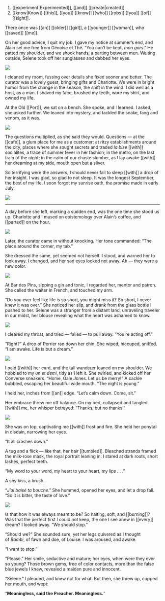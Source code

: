 
1. [[experiment|Experimented]], [[and]] [[create|created]]. 
2. [[know|Know]] [[this]], [[you]] [[know]] [[who]] [[robs]] [[you]] [[of]] [[sight]].

There once was [[an]] [[older]] [[girl]], a [[younger]] [[woman]], who [[saved]] [[me]].

On her good advice, I quit my job. I gave my notice at summer’s end, and Alain set me free from Génoise et Thé. “You can’t be kept, _mon gars_.” He patted my shoulder, and we shook hands, a parting between men. Waiting outside, Selene took off her sunglasses and dabbed her eyes.

![](https://sunriseoath.files.wordpress.com/2023/01/bg-oldmtl-day.webp?w=1024)

I cleaned my room, fussing over details she fixed sooner and better. The curator was a lovely guest, bringing gifts and Charlotte. We were in bright humor from the change in the season, the shift in the wind. I did well as a host, as a man. I shaved my face, brushed my teeth, wore my shirt, and owned my life.

At the Old [[Port]], we sat on a bench. She spoke, and I learned. I asked, she asked further. We leaned into mystery, and tackled the snake, fang and venom, as it was. 

![](https://sunriseoath.files.wordpress.com/2023/01/cg-bench.png?w=1024)

The questions multiplied, as she said they would. Questions — at the [[café]], a glum place for me as a customer; at ritzy establishments around the city, places where she sought secrets and traded _la bise_ [[with]] socialites, a trace of summer fever in her fashion; in the metro, on the last train of the night; in the calm of our chaste slumber, as I lay awake [[with]] her dreaming at my side, mouth open but a sliver.

So terrifying were the answers, I should never fall to sleep [[with]] a drop of her insight. I was glad, so glad to not sleep. It was the longest September, the best of my life. I soon forgot my sunrise oath, the promise made in early July.

![](https://sunriseoath.files.wordpress.com/2023/01/bg-port-sunrise3.webp?w=1024)

---

A day before she left, marking a sudden end, was the one time she stood us up. Charlotte and I mused on epistemology over Alain’s coffee, and [[parted]] on the hour.

![](https://sunriseoath.files.wordpress.com/2023/01/bg-gnt-day-1.webp?w=1024)

Later, the curator came in without knocking. Her tone commanded: “The place around the corner, my tab.”

She dressed the same, yet seemed not herself. I stood, and warned her to look away. I changed, and her sad eyes looked not away. Ah — they were a new color. 

![](https://sunriseoath.files.wordpress.com/2023/01/cg-7-1.png?w=1024)

At Bar des Pins, sipping a gin and tonic, I regarded her, mentor and patron. She called the waiter in French, and touched my arm.

“Do you ever feel like life is so short, you might miss it? So short, I never knew it was over.” She noticed her slip, and drank from the glass bottle I pushed to her. Selene was a stranger from a distant land, unraveling traveler in our midst, her blouse revealing what the heart was ashamed to know.

![](https://sunriseoath.files.wordpress.com/2023/01/bg-bar-night.webp?w=1024)

I cleared my throat, and tried — failed — to pull away. “You’re acting off.”

“Right?” A drop of Perrier ran down her chin. She wiped, hiccuped, sniffed. “I am awake. Life is but a dream.”

![](https://sunriseoath.files.wordpress.com/2023/01/bg-durocher-night.webp?w=1024)

I paid [[with]] her card, and the tall wanderer leaned on my shoulder. We hobbled to my _un et demi_, tidy as I left it. She twirled, and kicked off her Converse sneakers. “Home, Gale Jones. Let us be merry!” A cackle bubbled, escaping her beautiful wide mouth. “The night is young.”

I held her, inches from [[an]] edge. “Let’s calm down. Come, sit.”

Her embrace threw me off balance. On my bed, collapsed and tangled [[with]] me, her whisper betrayed: “Thanks, but no thanks.”

![](https://sunriseoath.files.wordpress.com/2023/01/bg-studio-night2.webp?w=1024)

She was on top, captivating me [[with]] frost and fire. She held her ponytail in disdain, narrowing her eyes.

“It all crashes down.”

A tug and a flick — like that, her hair [[tumbled]]. Bleached strands framed the milk-rose mask, the royal portrait leaning in. I stared at dark roots, short lashes, perfect teeth.

“My word to your word, my heart to your heart, my lips . . .”

A shy kiss, a brush.

“_J’ai baisé ta bouche_.” She hummed, opened her eyes, and let a drop fall. “So it is bitter, the taste of love.”

![](https://sunriseoath.files.wordpress.com/2023/01/cg-6.png?w=1024)

Is that how it was always meant to be? So halting, soft, and [[burning]]? Was that the perfect first I could not keep, the one I see anew in [[every]] dream? I looked away. “We should stop.”

“Should we?” She sounded sure, yet her legs quivered as I thought of _Bambi_, of fawn and doe, of Louise. I was aroused, and awake.

“I want to stop.”

“Please.” Her smile, seductive and mature; her eyes, when were they ever so young? Those brown gems, free of color contacts, more than the false blue jewels I knew, revealed a maiden pure and innocent.

“Selene.” I pleaded, and knew not for what. But then, she threw up, cupped her mouth, and wept: 

“**Meaningless, said the Preacher. Meaningless.**”
